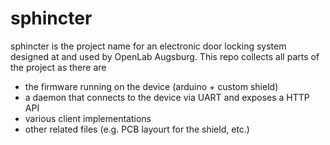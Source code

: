 sphincter
=========
sphincter is the project name for an electronic door locking system designed at
and used by OpenLab Augsburg. This repo collects all parts of the project as 
there are
* the firmware running on the device (arduino + custom shield)
* a daemon that connects to the device via UART and exposes a HTTP API
* various client implementations
* other related files (e.g. PCB layourt for the shield, etc.)
